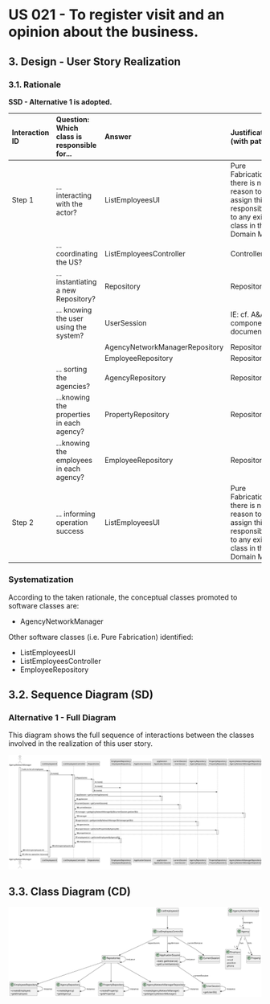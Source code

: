 # US 021 - To register visit and an opinion about the business.

## 3. Design - User Story Realization 

### 3.1. Rationale

**SSD - Alternative 1 is adopted.**

| Interaction ID | Question: Which class is responsible for... | Answer                         | Justification (with patterns)                                                                                 |
|:---------------|:--------------------------------------------|:-------------------------------|:--------------------------------------------------------------------------------------------------------------|
| Step 1  		     | 	... interacting with the actor?            | ListEmployeesUI                | Pure Fabrication: there is no reason to assign this responsibility to any existing class in the Domain Model. |
| 			  		        | 	... coordinating the US?                   | ListEmployeesController        | Controller                                                                                                    |
| 			  		        | 	... instantiating a new Repository?        | Repository                     | Repository - IE                                                                                               |
| 			  		        | ... knowing the user using the system?      | UserSession                    | IE: cf. A&A component documentation.                                                                          |
| 			  		        | 							                                     | AgencyNetworkManagerRepository | Repository - IE                                                                                               |
| 			  		        | 							                                     | EmployeeRepository             | Repository - IE                                                                                               |
|                | ... sorting the agencies?                   | AgencyRepository               | Repository - IE                                                                                               |
|                | ...knowing the properties in each agency?   | PropertyRepository             | Repository - IE                                                                                               |
|                | ...knowing the employees in each agency?    | EmployeeRepository             | Repository - IE                                                                                               |
| Step 2  		     | 	... informing operation success						      | ListEmployeesUI                | Pure Fabrication: there is no reason to assign this responsibility to any existing class in the Domain Model  |

### Systematization ##

According to the taken rationale, the conceptual classes promoted to software classes are: 

 * AgencyNetworkManager

Other software classes (i.e. Pure Fabrication) identified: 

 * ListEmployeesUI
 * ListEmployeesController
 * EmployeeRepository


## 3.2. Sequence Diagram (SD)

### Alternative 1 - Full Diagram

This diagram shows the full sequence of interactions between the classes involved in the realization of this user story.

![Sequence Diagram - Full](svg/us013-sequence-diagram-full.svg)

## 3.3. Class Diagram (CD)

![Class Diagram](svg/us013-class-diagram.svg)